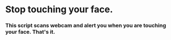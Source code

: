 # Stop touching your face.

### This script scans webcam and alert you when you are touching your face. That's it. 

